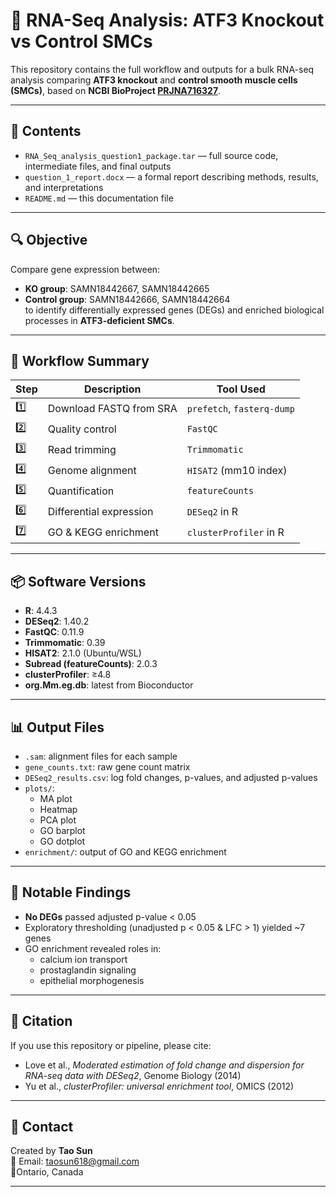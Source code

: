 # 🧬 RNA-Seq Analysis: ATF3 Knockout vs Control SMCs

This repository contains the full workflow and outputs for a bulk RNA-seq analysis comparing **ATF3 knockout** and **control smooth muscle cells (SMCs)**, based on **NCBI BioProject [PRJNA716327](https://www.ncbi.nlm.nih.gov/bioproject/?term=PRJNA716327)**.

---

## 📁 Contents

- `RNA_Seq_analysis_question1_package.tar` — full source code, intermediate files, and final outputs
- `question_1_report.docx` — a formal report describing methods, results, and interpretations
- `README.md` — this documentation file

---

## 🔍 Objective

Compare gene expression between:
- **KO group**: SAMN18442667, SAMN18442665
- **Control group**: SAMN18442666, SAMN18442664  
to identify differentially expressed genes (DEGs) and enriched biological processes in **ATF3-deficient SMCs**.

---

## 🔧 Workflow Summary

| Step | Description | Tool Used |
|------|-------------|-----------|
| 1️⃣  | Download FASTQ from SRA | `prefetch`, `fasterq-dump` |
| 2️⃣  | Quality control | `FastQC` |
| 3️⃣  | Read trimming | `Trimmomatic` |
| 4️⃣  | Genome alignment | `HISAT2` (mm10 index) |
| 5️⃣  | Quantification | `featureCounts` |
| 6️⃣  | Differential expression | `DESeq2` in R |
| 7️⃣  | GO & KEGG enrichment | `clusterProfiler` in R |

---

## 📦 Software Versions

- **R**: 4.4.3  
- **DESeq2**: 1.40.2  
- **FastQC**: 0.11.9  
- **Trimmomatic**: 0.39  
- **HISAT2**: 2.1.0 (Ubuntu/WSL)  
- **Subread (featureCounts)**: 2.0.3  
- **clusterProfiler**: ≥4.8  
- **org.Mm.eg.db**: latest from Bioconductor

---

## 📊 Output Files

- `.sam`: alignment files for each sample
- `gene_counts.txt`: raw gene count matrix
- `DESeq2_results.csv`: log fold changes, p-values, and adjusted p-values
- `plots/`:  
  - MA plot  
  - Heatmap  
  - PCA plot  
  - GO barplot  
  - GO dotplot  
- `enrichment/`: output of GO and KEGG enrichment

---

## 🧪 Notable Findings

- **No DEGs** passed adjusted p-value < 0.05  
- Exploratory thresholding (unadjusted p < 0.05 & LFC > 1) yielded ~7 genes  
- GO enrichment revealed roles in:
  - calcium ion transport  
  - prostaglandin signaling  
  - epithelial morphogenesis  

---

## 📘 Citation

If you use this repository or pipeline, please cite:

- Love et al., *Moderated estimation of fold change and dispersion for RNA-seq data with DESeq2*, Genome Biology (2014)
- Yu et al., *clusterProfiler: universal enrichment tool*, OMICS (2012)

---

## 🙋 Contact

Created by **Tao Sun**  
📧 Email: taosun618@gmail.com  
📍Ontario, Canada

---

